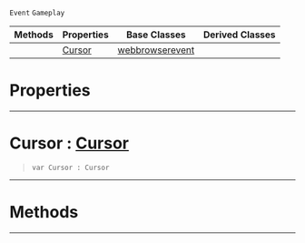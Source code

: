  `Event` `Gameplay`



|Methods|Properties|Base Classes|Derived Classes|
|---|---|---|---|
| |[ Cursor](https://github.com/dragonCASTjosh/PlasmaDocs/blob/master/code_reference/class_reference/webbrowsercursorevent.markdown#cursor-plasma-engine-docum)|[webbrowserevent](https://github.com/dragonCASTjosh/PlasmaDocs/blob/master/code_reference/class_reference/webbrowserevent.markdown)| |


 #  Properties


---  
 #  Cursor : [Cursor](https://github.com/dragonCASTjosh/PlasmaDocs/blob/master/code_reference/enum_reference.markdown#cursor)

> 
> ``` lang=cpp, name=Lightning
> var Cursor : Cursor


---  
 #  Methods


---  
 

 